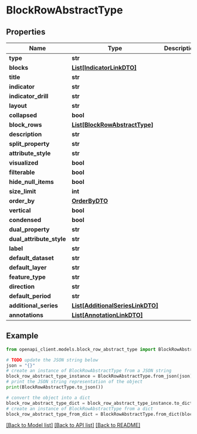 # BlockRowAbstractType


## Properties

Name | Type | Description | Notes
------------ | ------------- | ------------- | -------------
**type** | **str** |  | 
**blocks** | [**List[IndicatorLinkDTO]**](IndicatorLinkDTO.md) |  | 
**title** | **str** |  | 
**indicator** | **str** |  | 
**indicator_drill** | **str** |  | 
**layout** | **str** |  | [optional] 
**collapsed** | **bool** |  | [optional] 
**block_rows** | [**List[BlockRowAbstractType]**](BlockRowAbstractType.md) |  | 
**description** | **str** |  | [optional] 
**split_property** | **str** |  | [optional] 
**attribute_style** | **str** |  | [optional] 
**visualized** | **bool** |  | [optional] 
**filterable** | **bool** |  | [optional] 
**hide_null_items** | **bool** |  | [optional] 
**size_limit** | **int** |  | [optional] 
**order_by** | [**OrderByDTO**](OrderByDTO.md) |  | [optional] 
**vertical** | **bool** |  | [optional] 
**condensed** | **bool** |  | [optional] 
**dual_property** | **str** |  | [optional] 
**dual_attribute_style** | **str** |  | [optional] 
**label** | **str** |  | [optional] 
**default_dataset** | **str** |  | [optional] 
**default_layer** | **str** |  | [optional] 
**feature_type** | **str** |  | [optional] 
**direction** | **str** |  | [optional] 
**default_period** | **str** |  | [optional] 
**additional_series** | [**List[AdditionalSeriesLinkDTO]**](AdditionalSeriesLinkDTO.md) |  | [optional] 
**annotations** | [**List[AnnotationLinkDTO]**](AnnotationLinkDTO.md) |  | [optional] 

## Example

```python
from openapi_client.models.block_row_abstract_type import BlockRowAbstractType

# TODO update the JSON string below
json = "{}"
# create an instance of BlockRowAbstractType from a JSON string
block_row_abstract_type_instance = BlockRowAbstractType.from_json(json)
# print the JSON string representation of the object
print(BlockRowAbstractType.to_json())

# convert the object into a dict
block_row_abstract_type_dict = block_row_abstract_type_instance.to_dict()
# create an instance of BlockRowAbstractType from a dict
block_row_abstract_type_from_dict = BlockRowAbstractType.from_dict(block_row_abstract_type_dict)
```
[[Back to Model list]](../README.md#documentation-for-models) [[Back to API list]](../README.md#documentation-for-api-endpoints) [[Back to README]](../README.md)


